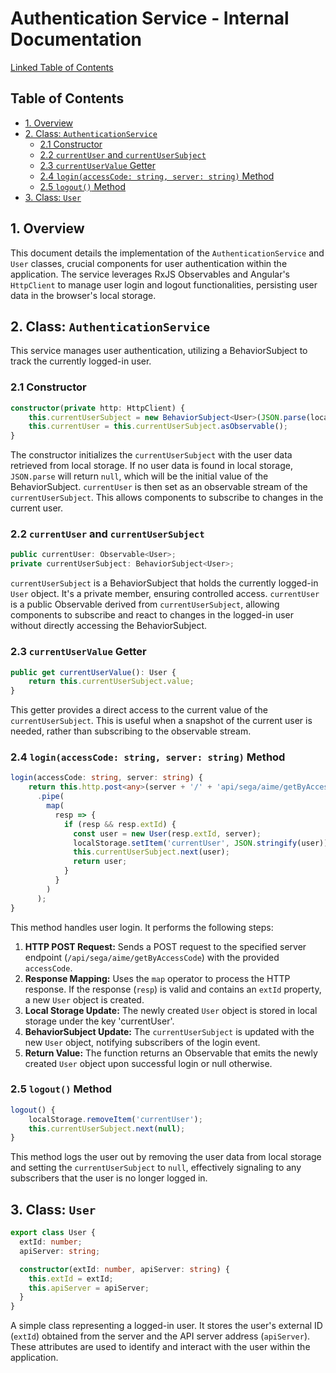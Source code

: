 # Authentication Service - Internal Documentation

[Linked Table of Contents](#table-of-contents)

## Table of Contents <a name="table-of-contents"></a>

* [1. Overview](#overview)
* [2. Class: `AuthenticationService`](#class-authenticationservice)
    * [2.1 Constructor](#constructor)
    * [2.2 `currentUser` and `currentUserSubject`](#currentuser-and-currentusersubject)
    * [2.3 `currentUserValue` Getter](#currentuservalue-getter)
    * [2.4 `login(accessCode: string, server: string)` Method](#loginaccesscode-string-server-string-method)
    * [2.5 `logout()` Method](#logout-method)
* [3. Class: `User`](#class-user)


## 1. Overview

This document details the implementation of the `AuthenticationService` and `User` classes, crucial components for user authentication within the application.  The service leverages RxJS Observables and Angular's `HttpClient` to manage user login and logout functionalities, persisting user data in the browser's local storage.


## 2. Class: `AuthenticationService`

This service manages user authentication, utilizing a BehaviorSubject to track the currently logged-in user.

### 2.1 Constructor

```typescript
constructor(private http: HttpClient) {
    this.currentUserSubject = new BehaviorSubject<User>(JSON.parse(localStorage.getItem('currentUser')));
    this.currentUser = this.currentUserSubject.asObservable();
}
```

The constructor initializes the `currentUserSubject` with the user data retrieved from local storage. If no user data is found in local storage, `JSON.parse` will return `null`, which will be the initial value of the BehaviorSubject.  `currentUser` is then set as an observable stream of the `currentUserSubject`. This allows components to subscribe to changes in the current user.


### 2.2 `currentUser` and `currentUserSubject`

```typescript
public currentUser: Observable<User>;
private currentUserSubject: BehaviorSubject<User>;
```

`currentUserSubject` is a BehaviorSubject that holds the currently logged-in `User` object.  It's a private member, ensuring controlled access. `currentUser` is a public Observable derived from `currentUserSubject`, allowing components to subscribe and react to changes in the logged-in user without directly accessing the BehaviorSubject.

### 2.3 `currentUserValue` Getter

```typescript
public get currentUserValue(): User {
    return this.currentUserSubject.value;
}
```

This getter provides a direct access to the current value of the `currentUserSubject`.  This is useful when a snapshot of the current user is needed, rather than subscribing to the observable stream.


### 2.4 `login(accessCode: string, server: string)` Method

```typescript
login(accessCode: string, server: string) {
    return this.http.post<any>(server + '/' + 'api/sega/aime/getByAccessCode', {accessCode})
      .pipe(
        map(
          resp => {
            if (resp && resp.extId) {
              const user = new User(resp.extId, server);
              localStorage.setItem('currentUser', JSON.stringify(user));
              this.currentUserSubject.next(user);
              return user;
            }
          }
        )
      );
}
```

This method handles user login.  It performs the following steps:

1. **HTTP POST Request:** Sends a POST request to the specified server endpoint (`/api/sega/aime/getByAccessCode`) with the provided `accessCode`.
2. **Response Mapping:** Uses the `map` operator to process the HTTP response.  If the response (`resp`) is valid and contains an `extId` property, a new `User` object is created.
3. **Local Storage Update:** The newly created `User` object is stored in local storage under the key 'currentUser'.
4. **BehaviorSubject Update:** The `currentUserSubject` is updated with the new `User` object, notifying subscribers of the login event.
5. **Return Value:** The function returns an Observable that emits the newly created `User` object upon successful login or null otherwise.


### 2.5 `logout()` Method

```typescript
logout() {
    localStorage.removeItem('currentUser');
    this.currentUserSubject.next(null);
}
```

This method logs the user out by removing the user data from local storage and setting the `currentUserSubject` to `null`, effectively signaling to any subscribers that the user is no longer logged in.


## 3. Class: `User`

```typescript
export class User {
  extId: number;
  apiServer: string;

  constructor(extId: number, apiServer: string) {
    this.extId = extId;
    this.apiServer = apiServer;
  }
}
```

A simple class representing a logged-in user.  It stores the user's external ID (`extId`) obtained from the server and the API server address (`apiServer`).  These attributes are used to identify and interact with the user within the application.

